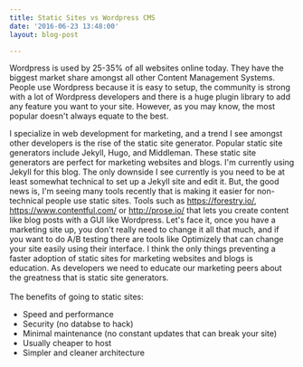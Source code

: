 ```yaml
---
title: Static Sites vs Wordpress CMS
date: '2016-06-23 13:48:00'
layout: blog-post

---
```

Wordpress is used by 25-35% of all websites online today. They have the biggest market share amongst all other Content Management Systems. People use Wordpress because it is easy to setup, the community is strong with a lot of Wordpress developers and there is a huge plugin library to add any feature you want to your site. However, as you may know, the most popular doesn't always equate to the best. 

I specialize in web development for marketing, and a trend I see amongst other developers is the rise of the static site generator. Popular static site generators include Jekyll, Hugo, and Middleman. These static site generators are perfect for marketing websites and blogs. I'm currently using Jekyll for this blog. The only downside I see currently is you need to be at least somewhat technical to set up a Jekyll site and edit it. But, the good news is, I'm seeing many tools recently that is making it easier for non-technical people use static sites. Tools such as https://forestry.io/, https://www.contentful.com/ or http://prose.io/ that lets you create content like blog posts with a GUI like Wordpress. Let's face it, once you have a marketing site up, you don't really need to change it all that much, and if you want to do A/B testing there are tools like Optimizely that can change your site easily using their interface. I think the only things preventing a faster adoption of static sites for marketing websites and blogs  is education. As developers we need to educate our marketing peers about the greatness that is static site generators. 
<br/>
<br/>
The benefits of going to static sites:<br/>
* Speed and performance<br/>
* Security (no databse to hack)<br/>
* Minimal maintenance (no constant updates that can break your site)<br/>
* Usually cheaper to host<br/>
* Simpler and cleaner architecture <br/>